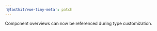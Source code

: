 ```yaml
---
'@fastkit/vue-tiny-meta': patch
---
```


Component overviews can now be referenced during type customization.
